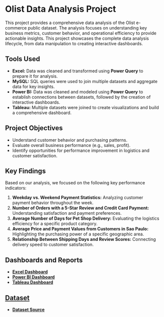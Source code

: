 # Olist Data Analysis Project

This project provides a comprehensive data analysis of the Olist e-commerce public dataset. The analysis focuses on understanding key business metrics, customer behavior, and operational efficiency to provide actionable insights. This project showcases the complete data analysis lifecycle, from data manipulation to creating interactive dashboards.

## Tools Used

* **Excel:** Data was cleaned and transformed using **Power Query** to prepare it for analysis.
* **MySQL:** SQL queries were used to join multiple datasets and aggregate data for key insights.
* **Power BI:** Data was cleaned and modeled using **Power Query** to establish connections between datasets, followed by the creation of interactive dashboards.
* **Tableau:** Multiple datasets were joined to create visualizations and build a comprehensive dashboard.

## Project Objectives

* Understand customer behavior and purchasing patterns.
* Evaluate overall business performance (e.g., sales, profit).
* Identify opportunities for performance improvement in logistics and customer satisfaction.

## Key Findings

Based on our analysis, we focused on the following key performance indicators:

1.  **Weekday vs. Weekend Payment Statistics:** Analyzing customer payment behavior throughout the week.
2.  **Number of Orders with a 5-Star Review and Credit Card Payment:** Understanding satisfaction and payment preferences.
3.  **Average Number of Days for Pet Shop Delivery:** Evaluating the logistics efficiency for a specific product category.
4.  **Average Price and Payment Values from Customers in Sao Paulo:** Highlighting the purchasing power of a specific geographic area.
5.  **Relationship Between Shipping Days and Review Scores:** Connecting delivery speed to customer satisfaction.

## Dashboards and Reports
* <a href="https://github.com/Johnmich1996/Olist-Store-Data-Analysis/blob/main/Excel-Dashboard.jpg"> **Excel Dashboard**
* <a href="https://github.com/Johnmich1996/Olist-Store-Data-Analysis/blob/main/Power%20Bi-Dashboard.jpg"> **Power BI Dashboard**
* <a href="https://github.com/Johnmich1996/Olist-Store-Data-Analysis/blob/main/Tableau-Dashboard.jpg"> **Tableau Dashboard**

## Dataset

* <a href="https://drive.google.com/drive/folders/1Hcedp_fGmR3njO5W99fi8VNLrM1cecsI?usp=drive_link"> **Dataset Source**
